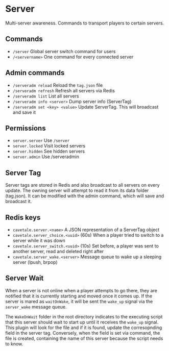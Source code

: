 # Server

Multi-server awareness. Commands to transport players to certain
servers.

## Commands

- `/server` Global server switch command for users
- `/<servername>` One command for every connected server

## Admin commands

- `/serveradm reload` Reload the `tag.json` file
- `/serveradm refresh` Refresh all servers via Redis
- `/serveradm list` List all servers
- `/serveradm info <server>` Dump server info (ServerTag)
- `/serveradm set <key> <value>` Update ServerTag. This will broadcast and save it

## Permissions

- `server.server` Use `/server`
- `server.locked` Visit locked servers
- `server.hidden` See hidden servers
- `server.admin` Use /serveradmin

## Server Tag

Server tags are stored in Redis and also broadcast to all servers on
every update. The owning server will attempt to read it from its data
folder (tag.json). It can be modified with the admin command, which
will save and broadcast it.

## Redis keys

- `cavetale.server.<name>` A JSON representation of a ServerTag object
- `cavetale.server_choice.<uuid>` (60s) When a player tried to switch to a server while it was down
- `cavetale.server_switch.<uuid>` (10s) Set before, a player was sent to another server, read and deleted right after
- `cavetale.server_wake.<server>` Message queue to wake up a sleeping server (lpush, brpop)

## Server Wait

When a server is not online when a player attempts to go there, they
are notified that it is currently starting and moved once it comes
up. If the server is mared as `waitOnWake`, it will be sent the
`wake_up` signal via the `server_wake` message queue.

The `WakeOnWait` folder in the root directory indicates to the
executing script that this server should wait to start up until it
receives the `wake_up` signal. This plugin will look for the file and
if it is found, update the corresopnding field in the server
tag. Conversely, when the field is set via command, the file is
created, containing the name of this server because the script needs
to know.